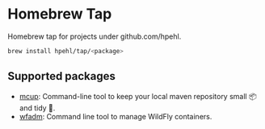 # Homebrew Tap

Homebrew tap for projects under github.com/hpehl.

```sh
brew install hpehl/tap/<package>
```

## Supported packages

- [mcup](https://github.com/hpehl/mcup): Command-line tool to keep your local maven repository small 📦 and tidy 🧹.
- [wfadm](https://github.com/hpehl/wfadm): Command line tool to manage WildFly containers.
